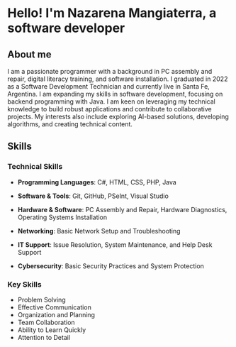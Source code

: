 # Hello! I'm Nazarena Mangiaterra, a software developer

## About me
I am a passionate programmer with a background in PC assembly and repair, 
digital literacy training, and software installation. I graduated in 2022 as a Software Development Technician and currently live in Santa Fe, Argentina. 
I am expanding my skills in software development, focusing on backend programming with Java. I am keen on leveraging my technical knowledge to build robust applications and contribute to collaborative projects. 
My interests also include exploring AI-based solutions, developing algorithms, and creating technical content.

## Skills

### Technical Skills
- **Programming Languages**: C#, HTML, CSS, PHP, Java
- **Software & Tools**: Git, GitHub, PSeInt, Visual Studio

- **Hardware & Software**: PC Assembly and Repair, Hardware Diagnostics, Operating Systems Installation
- **Networking**: Basic Network Setup and Troubleshooting
- **IT Support**: Issue Resolution, System Maintenance, and Help Desk Support
- **Cybersecurity**: Basic Security Practices and System Protection

### Key Skills
- Problem Solving
- Effective Communication
- Organization and Planning
- Team Collaboration
- Ability to Learn Quickly
- Attention to Detail